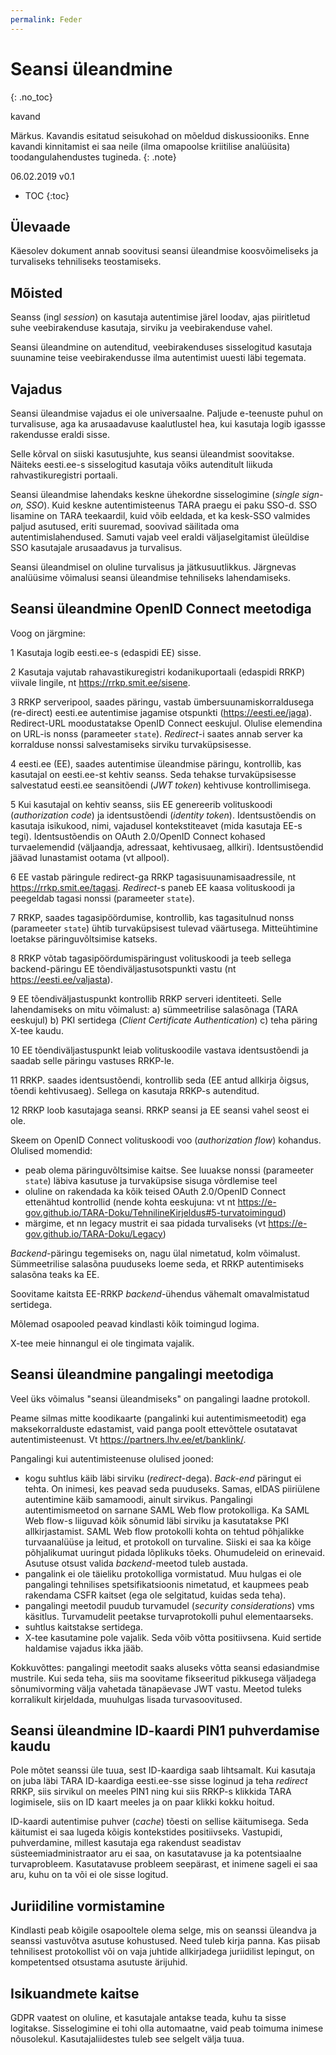 ```yaml
---
permalink: Feder
---
```


# Seansi üleandmine
{: .no_toc}

kavand

Märkus. Kavandis esitatud seisukohad on mõeldud diskussiooniks. Enne kavandi kinnitamist ei saa neile (ilma omapoolse kriitilise analüüsita) toodangulahendustes tugineda. 
{: .note}

06.02.2019  v0.1

- TOC
{:toc}

## Ülevaade

Käesolev dokument annab soovitusi seansi üleandmise koosvõimeliseks ja turvaliseks tehniliseks teostamiseks.

## Mõisted

Seanss (ingl _session_) on kasutaja autentimise järel loodav, ajas piiritletud suhe veebirakenduse kasutaja, sirviku ja veebirakenduse vahel.

Seansi üleandmine on autenditud, veebirakenduses sisselogitud kasutaja suunamine teise veebirakendusse ilma autentimist uuesti läbi tegemata.

## Vajadus

Seansi üleandmise vajadus ei ole universaalne. Paljude e-teenuste puhul on turvalisuse, aga ka arusaadavuse kaalutlustel hea, kui kasutaja logib igassse rakendusse eraldi sisse.

Selle kõrval on siiski kasutusjuhte, kus seansi üleandmist soovitakse. Näiteks eesti.ee-s sisselogitud kasutaja võiks autenditult liikuda rahvastikuregistri portaali.

Seansi üleandmise lahendaks keskne ühekordne sisselogimine (_single sign-on, SSO_). Kuid keskne autentimisteenus TARA praegu ei paku SSO-d. SSO lisamine on TARA teekaardil, kuid võib eeldada, et ka kesk-SSO valmides paljud asutused, eriti suuremad, soovivad säilitada oma autentimislahendused. Samuti vajab veel eraldi väljaselgitamist üleüldise SSO kasutajale arusaadavus ja turvalisus.

Seansi üleandmisel on oluline turvalisus ja jätkusuutlikkus. Järgnevas analüüsime võimalusi seansi üleandmise tehniliseks lahendamiseks.

## Seansi üleandmine OpenID Connect meetodiga

Voog on järgmine:

1  Kasutaja logib eesti.ee-s (edaspidi EE) sisse.

2  Kasutaja vajutab rahavastikuregistri kodanikuportaali (edaspidi RRKP) viivale lingile, nt https://rrkp.smit.ee/sisene.

3  RRKP serveripool, saades päringu, vastab ümbersuunamiskorraldusega (re-direct) eesti.ee autentimise jagamise otspunkti (https://eesti.ee/jaga).
Redirect-URL moodustatakse OpenID Connect eeskujul. Olulise elemendina on URL-is nonss (parameeter `state`). _Redirect_-i saates annab server ka korralduse nonssi salvestamiseks sirviku turvaküpsisesse.

4  eesti.ee (EE), saades autentimise  üleandmise päringu, kontrollib, kas kasutajal on eesti.ee-st kehtiv seanss. Seda tehakse turvaküpsisesse salvestatud eesti.ee seansitõendi (_JWT token_) kehtivuse kontrollimisega.

5  Kui kasutajal on kehtiv seanss, siis EE genereerib volituskoodi (_authorization code_) ja identsustõendi (_identity token_). Identsustõendis on kasutaja isikukood, nimi, vajadusel kontekstiteavet (mida kasutaja EE-s tegi). Identsustõendis on OAuth 2.0/OpenID Connect kohased turvaelemendid (väljaandja, adressaat, kehtivusaeg, allkiri). Identsustõendid jäävad lunastamist ootama (vt allpool).

6  EE vastab päringule redirect-ga RRKP tagasisuunamisaadressile, nt https://rrkp.smit.ee/tagasi. _Redirect_-s paneb EE kaasa volituskoodi ja peegeldab tagasi nonssi (parameeter `state`).

7 RRKP, saades tagasipöördumise, kontrollib, kas tagasitulnud nonss (parameeter `state`) ühtib turvaküpsisest tulevad väärtusega. Mitteühtimine loetakse päringuvõltsimise katseks.

8  RRKP võtab tagasipöördumispäringust volituskoodi ja teeb sellega backend-päringu EE tõendiväljastusotspunkti vastu (nt https://eesti.ee/valjasta).

9  EE tõendiväljastuspunkt kontrollib RRKP serveri identiteeti.
Selle lahendamiseks on mitu võimalust:
a) sümmeetrilise salasõnaga (TARA eeskujul)
b) PKI sertidega (_Client Certificate Authentication_)
c) teha päring X-tee kaudu.

10 EE tõendiväljastuspunkt leiab volituskoodile vastava identsustõendi ja saadab selle päringu vastuses RRKP-le.

11 RRKP. saades identsustõendi, kontrollib seda (EE antud allkirja õigsus, tõendi kehtivusaeg). Sellega on kasutaja RRKP-s autenditud.

12 RRKP loob kasutajaga seansi. RRKP seansi ja EE seansi vahel seost ei ole.

Skeem on OpenID Connect volituskoodi voo (_authorization flow_) kohandus.
Olulised momendid:
- peab olema päringuvõltsimise kaitse. See luuakse nonssi (parameeter `state`) läbiva kasutuse ja turvaküpsise sisuga võrdlemise teel
- oluline on rakendada ka kõik teised OAuth 2.0/OpenID Connect ettenähtud kontrollid (nende kohta eeskujuna: vt nt https://e-gov.github.io/TARA-Doku/TehnilineKirjeldus#5-turvatoimingud)
- märgime, et nn legacy mustrit ei saa pidada turvaliseks (vt https://e-gov.github.io/TARA-Doku/Legacy)

_Backend_-päringu tegemiseks on, nagu ülal nimetatud, kolm võimalust. Sümmeetrilise salasõna puuduseks loeme seda, et RRKP autentimiseks salasõna teaks ka EE.

Soovitame kaitsta EE-RRKP _backend_-ühendus vähemalt omavalmistatud sertidega.

Mõlemad osapooled peavad kindlasti kõik toimingud logima.

X-tee meie hinnangul ei ole tingimata vajalik.

## Seansi üleandmine pangalingi meetodiga

Veel üks võimalus "seansi üleandmiseks" on pangalingi laadne protokoll.

Peame silmas mitte koodikaarte (pangalinki kui autentimismeetodit) ega maksekorralduste edastamist, vaid panga poolt ettevõttele osutatavat autentimisteenust. Vt https://partners.lhv.ee/et/banklink/.

Pangalingi  kui autentimisteenuse olulised jooned:
- kogu suhtlus käib läbi sirviku (_redirect_-dega). _Back-end_ päringut ei tehta. On inimesi, kes peavad seda puuduseks. Samas, eIDAS piiriülene autentimine käib samamoodi, ainult sirvikus. Pangalingi autentimismeetod on sarnane SAML Web flow protokolliga. Ka SAML Web flow-s liiguvad kõik sõnumid läbi sirviku ja kasutatakse PKI allkirjastamist. SAML Web flow protokolli kohta on tehtud põhjalikke turvaanalüüse ja leitud, et protokoll on turvaline. Siiski ei saa ka kõige põhjalikumat uuringut pidada lõplikuks tõeks. Ohumudeleid on erinevaid. Asutuse otsust valida _backend_-meetod tuleb austada.
- pangalink ei ole täieliku protokolliga vormistatud. Muu hulgas ei ole pangalingi tehnilises spetsifikatsioonis nimetatud, et kaupmees peab rakendama CSFR kaitset (ega ole selgitatud, kuidas seda teha).
- pangalingi meetodil puudub turvamudel (_security considerations_) vms käsitlus. Turvamudelit peetakse turvaprotokolli puhul elementaarseks.
- suhtlus kaitstakse sertidega.
- X-tee kasutamine pole vajalik. Seda võib võtta positiivsena. Kuid sertide haldamise vajadus ikka jääb.

Kokkuvõttes: pangalingi meetodit saaks aluseks võtta seansi edasiandmise mustrile. Kui seda teha, siis ma soovitame fikseeritud pikkusega väljadega sõnumivorming välja vahetada tänapäevase JWT vastu. Meetod tuleks korralikult kirjeldada, muuhulgas lisada turvasoovitused.

## Seansi üleandmine ID-kaardi PIN1 puhverdamise kaudu

Pole mõtet seanssi üle tuua, sest ID-kaardiga saab lihtsamalt. Kui kasutaja on juba läbi TARA ID-kaardiga eesti.ee-sse sisse loginud ja teha _redirect_ RRKP, siis sirvikul on meeles PIN1 ning
kui siis RRKP-s klikkida TARA logimisele, siis on ID kaart meeles ja on paar klikki kokku hoitud.

ID-kaardi autentimise puhver (_cache_) tõesti on sellise käitumisega. Seda käitumist ei saa lugeda kõigis kontekstides positiivseks. Vastupidi, puhverdamine, millest kasutaja ega rakendust seadistav süsteemiadministraator aru ei saa, on kasutatavuse ja ka potentsiaalne turvaprobleem. Kasutatavuse probleem seepärast, et inimene sageli ei saa aru, kuhu on ta või ei ole sisse logitud.

## Juriidiline vormistamine

Kindlasti peab kõigile osapooltele olema selge, mis on seanssi üleandva ja seanssi vastuvõtva asutuse kohustused. Need tuleb kirja panna. Kas piisab tehnilisest protokollist või on vaja juhtide allkirjadega juriidilist lepingut, on kompetentsed otsustama asutuste ärijuhid.

## Isikuandmete kaitse

GDPR vaatest on oluline, et kasutajale antakse teada, kuhu ta sisse logitakse. Sisselogimine ei tohi olla automaatne, vaid peab toimuma inimese nõusolekul. Kasutajaliidestes tuleb see selgelt välja tuua. 